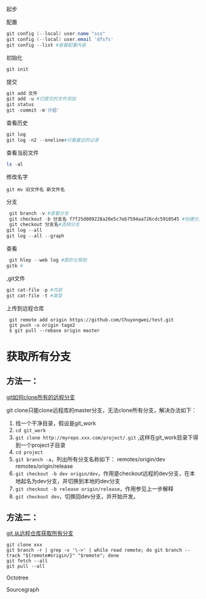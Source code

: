 起步

配置

```powershell
git config (--local) user.name "sss"
git config (--local) user.email 'dfsfs'
git config --list #查看配置内容
```

初始化

```powershell
git init
```

提交

```powershell
git add 文件
git add -u #已提交的文件添加
git status 
git -commit -m'介绍'
```

查看历史

```powershell
git log
git log -n2 --oneline#只看最近的记录
```

查看当前文件

```powershell
ls -al
```

修改名字

```
git mv 旧文件名 新文件名
```

分支

```powershell
 git branch -v #查看分支
 git checkout -b 分支名 f7f25d009228a20e5c7eb7594aa726cdc5910545 #创建分支
 git checkout 分支名#选择分支
git log --all
git log --all --graph 
```

查看

```powershell
 git hlep --web log #图形化帮助
gitk #
```

,git文件

```powershell
git cat-file -p #内容
git cat-file -t #类型
```

上传到远程仓库

```
 git remote add origin https://github.com/Chuyongwei/test.git
 git push -u origin tage2
 $ git pull --rebase origin master

```



# 获取所有分支

## 方法一：

[git如何clone所有的远程分支](https://blog.csdn.net/yuanchao99/article/details/39118439)

git clone只能clone远程库的master分支，无法clone所有分支，解决办法如下：

1. 找一个干净目录，假设是git_work
2. `cd git_work`
3. `git clone http://myrepo.xxx.com/project/.git` ,这样在git_work目录下得到一个project子目录
4. `cd project`
5. `git branch -a`，列出所有分支名称如下：
   remotes/origin/dev
   remotes/origin/release
6. `git checkout -b dev origin/dev`，作用是checkout远程的dev分支，在本地起名为dev分支，并切换到本地的dev分支
7. `git checkout -b release origin/release`，作用参见上一步解释
8. `git checkout dev`，切换回dev分支，并开始开发。



## 方法二：

[git 从远程仓库获取所有分支](https://www.cnblogs.com/lpt1229/p/5979688.html)

```
git clone xxx
git branch -r | grep -v '\->' | while read remote; do git branch --track "${remote#origin/}" "$remote"; done
git fetch --all
git pull --all
```



Octotree 

Sourcegraph

